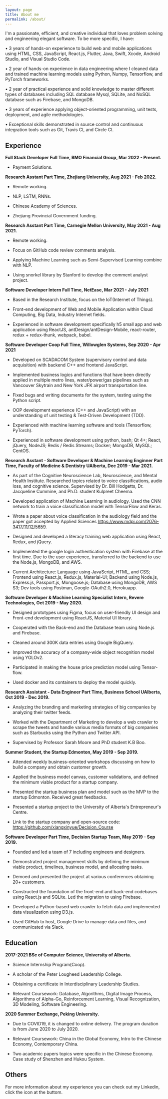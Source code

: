 ```yaml
---
layout: page
title: About me
permalink: /about/
---
```

I'm a passionate, efficient, and creative individual that loves problem solving and engineering elegant software. To be more specific, I have:

• 3 years of hands-on experience to build web and mobile applications using HTML, CSS, JavaScript, React.js, Flutter, Java, Swift, Xcode, Android Studio, and Visual Studio Code.

• 2 year of hands-on experience in data engineering where I cleaned data and trained machine learning models using Python, Numpy, Tensorflow, and PyTorch frameworks.

• 2 year of practical experience and solid knowledge to master different types of databases including SQL database Mysql, SQLite, and NoSQL database such as Firebase, and MongoDB.

• 3 years of experience applying object-oriented programming, unit tests, deployment, and agile methodologies.

• Exceptional skills demonstrated in source control and continuous integration tools such as Git, Travis CI, and Circle CI. 


## Experience

**Full Stack Developer Full Time, BMO Financial Group, Mar 2022 - Present.**

- Payment Solutions.

**Research Asstant Part Time, Zhejiang University, Aug 2021 - Feb 2022.**

- Remote working.

- NLP, LSTM, RNNs.

- Chinese Academy of Sciences.

- Zhejiang Provincial Government funding.

**Research Asstant Part Time, Carnegie Mellon University, May 2021 - Aug 2021.**

- Remote working.

- Focus on GitHub code review comments analysis.

- Applying Machine Learning such as Semi-Supervised Learning combine with NLP.

- Using snorkel library by Stanford to develop the comment analyst project.

**Software Developer Intern Full Time, NetEase, Mar 2021 - July 2021**

- Based in the Research Institute, focus on the IoT(Internet of Things).

- Front-end development of Web and Mobile Application within Cloud Computing, Big Data, Industry Internet fields.

- Experienced in software development specifically h5 small app and web application using
ReactJS, antDesign/antDesign-Mobile, react-router, redux + redux-thunk, webpack, babel.

**Software Developer Coop Full Time, Willowglen Systems, Sep 2020 - Apr 2021**

- Developed on SCADACOM System (supervisory control and data acquisition) with backend C++ and frontend JavaScript.

- Implemented business logics and functions that have been directly applied in multiple metro lines, water/power/gas pipelines such as Vancouver Skytrain and New York JFK airport transportation line.

- Fixed bugs and writing documents for the system, testing using the Python script.

- OOP development experience (C++ and JavaScript) with an understanding of unit testing & Test-Driven Development (TDD).

- Experienced with machine learning software and tools (Tensorflow, PyTorch).

- Experienced in software development using python, bash; Qt 4+; React, jQuery, NodeJS; Redis / Redis Streams; Docker; MongoDB, MySQL; CentOS.

**Research Asstant - Software Developer & Machine Learning Enginner Part Time, Faculty of Medicine & Dentistry UAlberta, Dec 2019 - Mar 2021.**

- As part of the Cognitive Neuroscience Lab, Neuroscience, and Mental Health Institute. Researched topics related to voice classifications, audio loss, and cognitive science. Supervised by Dr. Bill Hodgetts, Dr. Jacqueline Cummine, and Ph.D. student Kulpreet Cheema.

- Developed application of Machine Learning in audiology. Used the CNN network to train a voice classification model with TensorFlow and Keras.

- Wrote a paper about voice classification in the audiology field and the paper got accepted by Applied Sciences https://www.mdpi.com/2076-3417/11/12/5659.

- Designed and developed a literacy training web application using React, Redux, and jQuery.

- Implemented the google login authentication system with Firebase at the first time. Due to the user experience, transferred to the backend to use the Node.js, MongoDB, and AWS.

- Current Architecture: Language using JavaScript, HTML, and CSS; Frontend using React.js, Redux.js, Material-UI; Backend using Node.js, Express.js, Passport.js, Mongoose.js; Database using MongoDB, AWS S3; Dev tools using Postman, Google-OAuth2.0, Herokuapp.

**Software Developer & Machine Learning Specialist Intern, Revere Technologies, Oct 2019 - May 2020.**

- Designed prototypes using Figma, focus on user-friendly UI design and Front-end development using ReactJS, Material UI library.

- Cooperated with the Back-end and the Database team using Node.js and Firebase.

- Cleaned around 300K data entries using Google BigQuery.

- Improved the accuracy of a company-wide object recognition model using YOLOv2.

- Participated in making the house price prediction model using Tensor-flow.

- Used docker and its containers to deploy the model quickly.


**Research Assistant - Data Engineer Part Time, Business School UAlberta, Oct 2019 - Dec 2019.**

- Analyzing the branding and marketing strategies of big companies by analyzing their twitter feeds. 

- Worked with the Department of Marketing to develop a web crawler to scrape the tweets and handle various media formats of big companies such as Starbucks using the Python and Twitter API.

- Supervised by Professor Sarah Moore and PhD student K.B Boo.


**Summer Student, the Startup Edmonton, May 2019 - Sep 2019.**

- Attended weekly business-oriented workshops discussing on how to build a company and obtain customer growth. 

- Applied the business model canvas, customer validations, and defined the minimum viable product for a startup company. 

- Presented the startup business plan and model such as the MVP to the startup Edmonton. Received great feedbacks.

- Presented a startup project to the University of Alberta's Entrepreneur's Centre.

- Link to the startup company and open-source code: https://github.com/xiangxinyue/Decision_Course


**Software Developer Part Time, Decision Startup Team, May 2019 - Sep 2019.**

- Founded and led a team of 7 including engineers and designers. 

- Demonstrated project management skills by defining the minimum viable product, timelines, business model, and allocating tasks.

- Demoed and presented the project at various conferences obtaining 20+ customers.

- Constructed the foundation of the front-end and back-end codebases using React.js and SQLite. Led the migration to using Firebase.

- Developed a Python-based web crawler to fetch data and implemented data visualization using D3.js.

- Used GitHub to host, Google Drive to manage data and files, and communicated via Slack.


## Education
**2017-2021 BSc of Computer Science, University of Alberta.**

- Science Internship Program(Coop).

- A scholar of the Peter Lougheed Leadership College.

- Obtaining a certificate in Interdisciplinary Leadership Studies.

- Relevant Coursework: Database, Algorithms, Digital Image Process, Algorithms of Alpha-Go, Reinforcement Learning, Visual Recognization, 3D Modeling, Software Engineering.


**2020 Summer Exchange, Peking University.**

- Due to COVID19, it is changed to online delivery. The program duration is from June 2020 to July 2020.

- Relevant Coursework: China in the Global Economy, Intro to the Chinese Economy, Contemporary China.

- Two academic papers topics were specific in the Chinese Economy. Case study of Shenzhen and Hukou System.

## Others

For more information about my experience you can check out my Linkedin, click the icon at the buttom.



    

